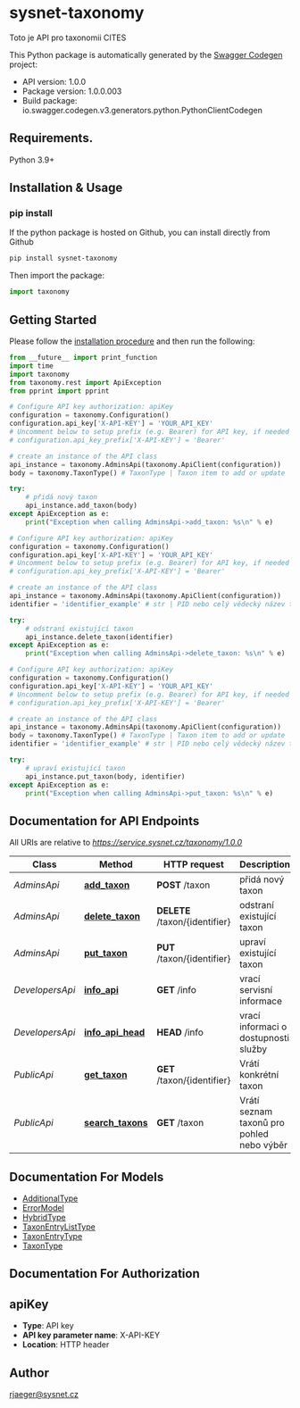 # sysnet-taxonomy
Toto je API pro taxonomii CITES

This Python package is automatically generated by the [Swagger Codegen](https://github.com/swagger-api/swagger-codegen) project:

- API version: 1.0.0
- Package version: 1.0.0.003
- Build package: io.swagger.codegen.v3.generators.python.PythonClientCodegen

## Requirements.

Python 3.9+

## Installation & Usage
### pip install

If the python package is hosted on Github, you can install directly from Github

```sh
pip install sysnet-taxonomy
```

Then import the package:
```python
import taxonomy 
```

## Getting Started

Please follow the [installation procedure](#installation--usage) and then run the following:

```python
from __future__ import print_function
import time
import taxonomy
from taxonomy.rest import ApiException
from pprint import pprint

# Configure API key authorization: apiKey
configuration = taxonomy.Configuration()
configuration.api_key['X-API-KEY'] = 'YOUR_API_KEY'
# Uncomment below to setup prefix (e.g. Bearer) for API key, if needed
# configuration.api_key_prefix['X-API-KEY'] = 'Bearer'

# create an instance of the API class
api_instance = taxonomy.AdminsApi(taxonomy.ApiClient(configuration))
body = taxonomy.TaxonType() # TaxonType | Taxon item to add or update

try:
    # přidá nový taxon
    api_instance.add_taxon(body)
except ApiException as e:
    print("Exception when calling AdminsApi->add_taxon: %s\n" % e)

# Configure API key authorization: apiKey
configuration = taxonomy.Configuration()
configuration.api_key['X-API-KEY'] = 'YOUR_API_KEY'
# Uncomment below to setup prefix (e.g. Bearer) for API key, if needed
# configuration.api_key_prefix['X-API-KEY'] = 'Bearer'

# create an instance of the API class
api_instance = taxonomy.AdminsApi(taxonomy.ApiClient(configuration))
identifier = 'identifier_example' # str | PID nebo celý vědecký název taxonu

try:
    # odstraní existující taxon
    api_instance.delete_taxon(identifier)
except ApiException as e:
    print("Exception when calling AdminsApi->delete_taxon: %s\n" % e)

# Configure API key authorization: apiKey
configuration = taxonomy.Configuration()
configuration.api_key['X-API-KEY'] = 'YOUR_API_KEY'
# Uncomment below to setup prefix (e.g. Bearer) for API key, if needed
# configuration.api_key_prefix['X-API-KEY'] = 'Bearer'

# create an instance of the API class
api_instance = taxonomy.AdminsApi(taxonomy.ApiClient(configuration))
body = taxonomy.TaxonType() # TaxonType | Taxon item to add or update
identifier = 'identifier_example' # str | PID nebo celý vědecký název taxonu

try:
    # upraví existující taxon
    api_instance.put_taxon(body, identifier)
except ApiException as e:
    print("Exception when calling AdminsApi->put_taxon: %s\n" % e)
```

## Documentation for API Endpoints

All URIs are relative to *https://service.sysnet.cz/taxonomy/1.0.0*

Class | Method | HTTP request | Description
------------ | ------------- | ------------- | -------------
*AdminsApi* | [**add_taxon**](docs/AdminsApi.md#add_taxon) | **POST** /taxon | přidá nový taxon
*AdminsApi* | [**delete_taxon**](docs/AdminsApi.md#delete_taxon) | **DELETE** /taxon/{identifier} | odstraní existující taxon
*AdminsApi* | [**put_taxon**](docs/AdminsApi.md#put_taxon) | **PUT** /taxon/{identifier} | upraví existující taxon
*DevelopersApi* | [**info_api**](docs/DevelopersApi.md#info_api) | **GET** /info | vrací servisní informace
*DevelopersApi* | [**info_api_head**](docs/DevelopersApi.md#info_api_head) | **HEAD** /info | vrací informaci o dostupnosti služby
*PublicApi* | [**get_taxon**](docs/PublicApi.md#get_taxon) | **GET** /taxon/{identifier} | Vrátí konkrétní taxon
*PublicApi* | [**search_taxons**](docs/PublicApi.md#search_taxons) | **GET** /taxon | Vrátí seznam taxonů pro pohled nebo výběr

## Documentation For Models

 - [AdditionalType](docs/AdditionalType.md)
 - [ErrorModel](docs/ErrorModel.md)
 - [HybridType](docs/HybridType.md)
 - [TaxonEntryListType](docs/TaxonEntryListType.md)
 - [TaxonEntryType](docs/TaxonEntryType.md)
 - [TaxonType](docs/TaxonType.md)

## Documentation For Authorization


## apiKey

- **Type**: API key
- **API key parameter name**: X-API-KEY
- **Location**: HTTP header


## Author

rjaeger@sysnet.cz
